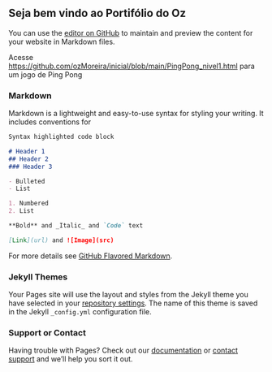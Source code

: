 ## Seja bem vindo ao Portifólio do Oz

You can use the [editor on GitHub](https://github.com/ozMoreira/inicial/edit/main/README.md) to maintain and preview the content for your website in Markdown files.

Acesse https://github.com/ozMoreira/inicial/blob/main/PingPong_nivel1.html para um jogo de Ping Pong
### Markdown

<html>
 <body>
   <canvas id="mesa" width="600" height="400"></canvas>

   <script>
    window.onload = function(){
      iniciar();
      setInterval(principal, 1000 / 30);
    }
    function iniciar(){
        folhaDesenho = document.getElementById("mesa");
        areaDesenho = folhaDesenho.getContext("2d");


        larguraCampo = 600;
        alturaCampo = 400;
        larguraLinha = 5;

        larguraBola = 5;

        alturaRaquete = 50;
        espessuraRaquete = 11;

        efeitoRaquete = 1;
        velocidadeJogador2 = 7;

        posicaoJogador1 = posicaoJogador2 = 40;
        posicaoBolaX = posicaoBolaY = 10;
        velocidadeBolaPosicaoX = velocidadeBolaPosicaoY = 10;
        pontuacaojogador1 = pontuacaoJogador2 = 0;

          folhaDesenho.addEventListener('mousemove', function(e){
            posicaoJogador1 = e.clientY - alturaRaquete / 2;
          });
      }

      function principal(){
        desenhar();
        calcular();
      }

      function desenhar(){
        //Criando Campo do Jogo
        areaDesenho.fillStyle ='#286047';
        areaDesenho.fillRect(0, 0, larguraCampo, alturaCampo);

        //Criando linha do campo
        areaDesenho.fillStyle = '#FFFFFF';
        areaDesenho.fillRect(larguraCampo / 2 - larguraLinha / 2, 0, larguraLinha, 400);

        //Raquete 1
        areaDesenho.fillRect(0, posicaoJogador1, espessuraRaquete, alturaRaquete);
        //Raquete 2
        areaDesenho.fillRect(larguraCampo-espessuraRaquete, posicaoJogador2, espessuraRaquete, alturaRaquete);

        areaDesenho.fillRect(posicaoBolaX - larguraBola / 2, posicaoBolaY - larguraBola / 2, larguraBola, larguraBola);
        areaDesenho.fillText("Humano - " + pontuacaojogador1 + "pontos", 100, 100);
        areaDesenho.fillText("Computador - " + pontuacaoJogador2 + "pontos", larguraCampo - 200 ,100);
      }

      function calcular(){
          posicaoBolaX = posicaoBolaX + velocidadeBolaPosicaoX;
          posicaoBolaY = posicaoBolaY + velocidadeBolaPosicaoY;

            //verifica lateral superior
            if (posicaoBolaY < 0 && velocidadeBolaPosicaoY < 0){
              velocidadeBolaPosicaoY = - velocidadeBolaPosicaoY;
            }

            //verifica lateral inferior
            if (posicaoBolaY > alturaCampo && velocidadeBolaPosicaoY >0){
              velocidadeBolaPosicaoY = - velocidadeBolaPosicaoY;
            }

            // verifica se o jogador 2 fez um ponto
            if (posicaoBolaX < 0){
              if(posicaoBolaY > posicaoJogador1 && posicaoBolaY < posicaoJogador1 + alturaRaquete){

              //rebate bola
              velocidadeBolaPosicaoX = - velocidadeBolaPosicaoX;

              var diferencaY = posicaoBolaY - (posicaoJogador1  + alturaRaquete / 2);
              velocidadeBolaPosicaoY = diferencaY * efeitoRaquete;
              }  else  {

              //ponto jogador 2
              pontuacaoJogador2 ++;

              // Reseta posicao inicial da bola apos ponto
              continuar();
              }
            }

            //Verifica se o jogador 1 fez pontos
            if (posicaoBolaX > larguraCampo){
              if (posicaoBolaY > posicaoJogador2 && posicaoBolaY < posicaoJogador2 + alturaRaquete){

                // rebater a larguraBola
                velocidadeBolaPosicaoX = - velocidadeBolaPosicaoX;

            var diferencaY = posicaoBolaY - (posicaoJogador2 + alturaRaquete / 2);
            velocidadeBolaPosicaoY = diferencaY * efeitoRaquete;
            }  else  {

            // ponto jogador 1
            pontuacaojogador1++;

            // Reseta posicao inicial da bola apos ponto
            continuar();
            }
          }

          if (posicaoJogador2 + alturaRaquete / 2 < posicaoBolaY){
            posicaoJogador2 = posicaoJogador2 + velocidadeJogador2;
          }  else  {
            posicaoJogador2 = posicaoJogador2 - velocidadeJogador2;
          }
        }
      function continuar(){
        posicaoBolaX = larguraCampo / 2;
        posicaoBolaY = alturaCampo / 2;
        velocidadeBolaPosicaoX = - velocidadeBolaPosicaoX;
        velocidadeBolaPosicaoY = 3;
      }

     </script>
   </body>
</html>
Markdown is a lightweight and easy-to-use syntax for styling your writing. It includes conventions for

```markdown
Syntax highlighted code block

# Header 1
## Header 2
### Header 3

- Bulleted
- List

1. Numbered
2. List

**Bold** and _Italic_ and `Code` text

[Link](url) and ![Image](src)
```

For more details see [GitHub Flavored Markdown](https://guides.github.com/features/mastering-markdown/).

### Jekyll Themes

Your Pages site will use the layout and styles from the Jekyll theme you have selected in your [repository settings](https://github.com/ozMoreira/inicial/settings). The name of this theme is saved in the Jekyll `_config.yml` configuration file.

### Support or Contact

Having trouble with Pages? Check out our [documentation](https://docs.github.com/categories/github-pages-basics/) or [contact support](https://github.com/contact) and we’ll help you sort it out.
